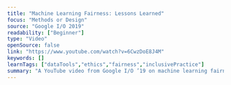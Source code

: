 ```yaml
---
title: "Machine Learning Fairness: Lessons Learned"
focus: "Methods or Design"
source: "Google I/O 2019"
readability: ["Beginner"]
type: "Video"
openSource: false
link: "https://www.youtube.com/watch?v=6CwzDoE8J4M"
keywords: []
learnTags: ["dataTools","ethics","fairness","inclusivePractice"]
summary: "A YouTube video from Google I/O ’19 on machine learning fairness, with examples of lessons learned through their products and research and describes techniques, that enables developers to think proactively about fairness in product development. "
---
```

